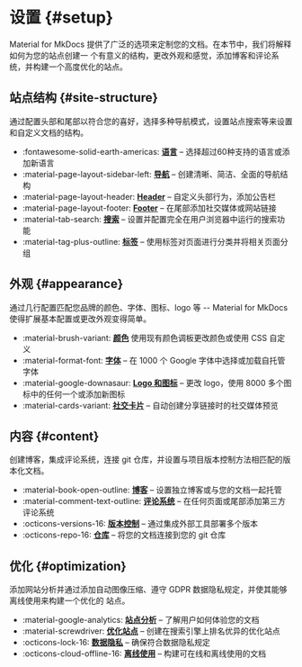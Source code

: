 # 设置 {#setup}

Material for MkDocs 提供了广泛的选项来定制您的文档。在本节中，我们将解释如何为您的站点创建一
个有意义的结构，更改外观和感觉，添加博客和评论系统，并构建一个高度优化的站点。

## 站点结构 {#site-structure}

通过配置头部和尾部以符合您的喜好，选择多种导航模式，设置站点搜索等来设置和自定义文档的结构。

<div class="grid cards" markdown>

- :fontawesome-solid-earth-americas: __[语言]__ – 选择超过60种支持的语言或添加新语言
- :material-page-layout-sidebar-left: __[导航]__ – 创建清晰、简洁、全面的导航结构
- :material-page-layout-header: __[Header]__ – 自定义头部行为，添加公告栏
- :material-page-layout-footer: __[Footer]__ – 在尾部添加社交媒体或网站链接
- :material-tab-search: __[搜索]__ – 设置并配置完全在用户浏览器中运行的搜索功能
- :material-tag-plus-outline: __[标签]__ – 使用标签对页面进行分类并将相关页面分组

</div>

  [语言]: changing-the-language.md
  [导航]: setting-up-navigation.md
  [Header]: setting-up-the-header.md
  [Footer]: setting-up-the-footer.md
  [搜索]: setting-up-site-search.md
  [标签]: setting-up-tags.md


## 外观 {#appearance}

通过几行配置匹配您品牌的颜色、字体、图标、logo 等 -- Material for MkDocs 使得扩展基本配置或更改外观变得简单。

<div class="grid cards" markdown>

- :material-brush-variant: __[颜色]__ 使用现有颜色调板更改颜色或使用 CSS 自定义
- :material-format-font: __[字体]__ – 在 1000 个 Google 字体中选择或加载自托管字体
- :material-google-downasaur: __[Logo 和图标]__ – 更改 logo，使用 8000 多个图标中的任何一个或添加新图标
- :material-cards-variant: __[社交卡片]__ – 自动创建分享链接时的社交媒体预览

</div>

  [颜色]: changing-the-colors.md
  [字体]: changing-the-fonts.md
  [Logo 和图标]: changing-the-logo-and-icons.md
  [社交卡片]: setting-up-social-cards.md

## 内容 {#content}

创建博客，集成评论系统，连接 git 仓库，并设置与项目版本控制方法相匹配的版本化文档。

<div class="grid cards" markdown>

- :material-book-open-outline: __[博客]__ – 设置独立博客或与您的文档一起托管
- :material-comment-text-outline: __[评论系统]__ – 在任何页面或尾部添加第三方评论系统
- :octicons-versions-16: __[版本控制]__ – 通过集成外部工具部署多个版本
- :octicons-repo-16: __[仓库]__ – 将您的文档连接到您的 git 仓库

</div>

  [博客]: setting-up-a-blog.md
  [评论系统]: adding-a-comment-system.md
  [版本控制]: setting-up-versioning.md
  [仓库]: adding-a-git-repository.md

## 优化 {#optimization}

添加网站分析并通过添加自动图像压缩、遵守 GDPR 数据隐私规定，并使其能够离线使用来构建一个优化的
站点。

<div class="grid cards" markdown>

- :material-google-analytics: __[站点分析]__ – 了解用户如何体验您的文档
- :material-screwdriver: __[优化站点]__ – 创建在搜索引擎上排名优异的优化站点
- :octicons-lock-16: __[数据隐私]__ – 确保符合数据隐私规定
- :octicons-cloud-offline-16: __[离线使用]__ – 构建可在线和离线使用的文档

</div>

  [站点分析]: setting-up-site-analytics.md
  [优化站点]: building-an-optimized-site.md
  [数据隐私]: ensuring-data-privacy.md
  [离线使用]: building-for-offline-usage.md

